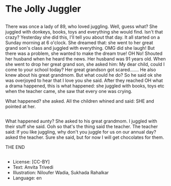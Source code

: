 # The Jolly Juggler

##
There was once a lady of 89, who loved juggling. Well, guess what? She juggled with donkeys, books, toys and everything she would find. Isn't that crazy? Yesterday she did this, I'll tell you about that day. It all started on a Sunday morning at 6 o'clock. She dreamed that: she went to her great grand son's class and juggled with everything. OMG did she laugh! But there was a problem, she wanted to make the dream true! OH No! Shouted her husband when he heard the news. Her husband was 91 years old. When she went to drop her great grand son, she asked him: My dear child, could I come to your school today? Her great grandson got scared....... He also knew about his great grandmom. But what could he do? So he said ok she was overjoyed to hear that I love you she said. After they reached OH what a drama happened, this is what happened: she juggled with books, toys etc when the teacher came, she saw that every one was crying.

What happened? she asked. All the children whined and said: SHE and pointed at her.

##
What happened aunty? She asked to his great grandmom. I juggled with their stuff she said. Ooh so that's the thing said the teacher. The teacher said: If you like juggling, why don't you juggle for us on our annual day? asked the teacher. Sure she said, but for now I will get chocolates for them.

THE END

##
* License: [CC-BY]
* Text: Anvita Trivedi
* Illustration: Niloufer Wadia, Sukhada Rahalkar
* Language: en

